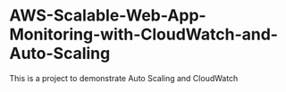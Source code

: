 # AWS-Scalable-Web-App-Monitoring-with-CloudWatch-and-Auto-Scaling
This is a project to demonstrate Auto Scaling and CloudWatch
